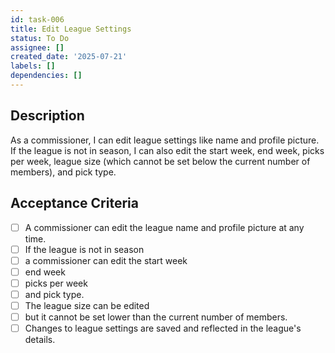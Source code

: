 ```yaml
---
id: task-006
title: Edit League Settings
status: To Do
assignee: []
created_date: '2025-07-21'
labels: []
dependencies: []
---
```


## Description

As a commissioner, I can edit league settings like name and profile picture. If the league is not in season, I can also edit the start week, end week, picks per week, league size (which cannot be set below the current number of members), and pick type.

## Acceptance Criteria

- [ ] A commissioner can edit the league name and profile picture at any time.
- [ ] If the league is not in season
- [ ] a commissioner can edit the start week
- [ ] end week
- [ ] picks per week
- [ ] and pick type.
- [ ] The league size can be edited
- [ ] but it cannot be set lower than the current number of members.
- [ ] Changes to league settings are saved and reflected in the league's details.
